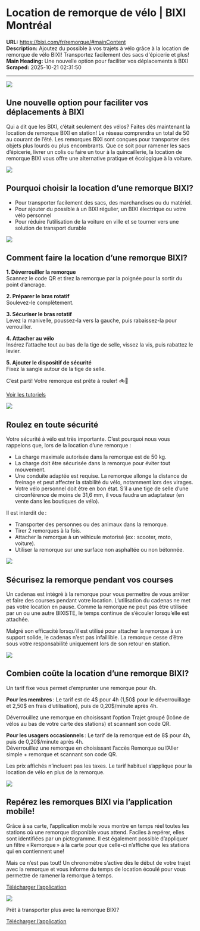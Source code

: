 # Location de remorque de vélo | BIXI Montréal

**URL:** https://bixi.com/fr/remorque/#mainContent  
**Description:** Ajoutez du possible à vos trajets à vélo grâce à la location de remorque de vélo BIXI! Transportez facilement des sacs d'épicerie et plus!  
**Main Heading:** Une nouvelle option pour faciliter vos déplacements à BIXI  
**Scraped:** 2025-10-21 02:31:50

---

![](https://s3.ca-central-1.amazonaws.com/cdn.bixi.com/wp-content/uploads/2025/07/location-de-remorque-de-velo-bixi-8-770x513.jpg)

## Une nouvelle option pour faciliter vos déplacements à BIXI

Qui a dit que les BIXI, c’était seulement des vélos? Faites dès maintenant la location de remorque BIXI en station! Le réseau comprendra un total de 50 au courant de l’été. Les remorques BIXI sont conçues pour transporter des objets plus lourds ou plus encombrants. Que ce soit pour ramener les sacs d’épicerie, livrer un colis ou faire un tour à la quincaillerie, la location de remorque BIXI vous offre une alternative pratique et écologique à la voiture.

![](https://s3.ca-central-1.amazonaws.com/cdn.bixi.com/wp-content/uploads/2025/07/Location-de-remorque-de-velo-bixi-770x513.jpg)

## Pourquoi choisir la location d’une remorque BIXI?

- Pour transporter facilement des sacs, des marchandises ou du matériel.
- Pour ajouter du possible à un BIXI régulier, un BIXI électrique ou votre vélo personnel
- Pour réduire l’utilisation de la voiture en ville et se tourner vers une solution de transport durable

![](https://s3.ca-central-1.amazonaws.com/cdn.bixi.com/wp-content/uploads/2025/07/location-de-remorque-de-velo-bixi-7-400x600.jpg)

## Comment faire la location d’une remorque BIXI?

**1. Déverrouiller la remorque**  
Scannez le code QR et tirez la remorque par la poignée pour la sortir du point d’ancrage.

**2. Préparer le bras rotatif**  
Soulevez-le complètement.

**3. Sécuriser le bras rotatif**  
Levez la manivelle, poussez-la vers la gauche, puis rabaissez-la pour verrouiller.

**4. Attacher au vélo**  
Insérez l’attache tout au bas de la tige de selle, vissez la vis, puis rabattez le levier.

**5. Ajouter le dispositif de sécurité**  
Fixez la sangle autour de la tige de selle.

C’est parti! Votre remorque est prête à rouler! 🚲💨

[Voir les tutoriels](http://www.bixi.com/fr/comment-utiliser-remorque)

![](https://s3.ca-central-1.amazonaws.com/cdn.bixi.com/wp-content/uploads/2025/07/location-de-remorque-de-velo-bixi-3-400x600.jpg)

## Roulez en toute sécurité

Votre sécurité à vélo est très importante. C’est pourquoi nous vous rappelons que, lors de la location d’une remorque :

- La charge maximale autorisée dans la remorque est de 50 kg.
- La charge doit être sécurisée dans la remorque pour éviter tout mouvement.
- Une conduite adaptée est requise. La remorque allonge la distance de freinage et peut affecter la stabilité du vélo, notamment lors des virages.
- Votre vélo personnel doit être en bon état. S’il a une tige de selle d’une circonférence de moins de 31,6 mm, il vous faudra un adaptateur (en vente dans les boutiques de vélo).

Il est interdit de :

- Transporter des personnes ou des animaux dans la remorque.
- Tirer 2 remorques à la fois.
- Attacher la remorque à un véhicule motorisé (ex : scooter, moto, voiture).
- Utiliser la remorque sur une surface non asphaltée ou non bétonnée.

![](https://s3.ca-central-1.amazonaws.com/cdn.bixi.com/wp-content/uploads/2025/07/location-de-remorque-de-velo-bixi-4-770x513.jpg)

## Sécurisez la remorque pendant vos courses

Un cadenas est intégré à la remorque pour vous permettre de vous arrêter et faire des courses pendant votre location. L’utilisation du cadenas ne met pas votre location en pause. Comme la remorque ne peut pas être utilisée par un ou une autre BIXISTE, le temps continue de s’écouler lorsqu’elle est attachée.

Malgré son efficacité lorsqu’il est utilisé pour attacher la remorque à un support solide, le cadenas n’est pas infaillible. La remorque cesse d’être sous votre responsabilité uniquement lors de son retour en station.

![](https://s3.ca-central-1.amazonaws.com/cdn.bixi.com/wp-content/uploads/2025/07/location-de-remorque-de-velo-bixi-6-400x600.jpg)

## Combien coûte la location d’une remorque BIXI?

Un tarif fixe vous permet d’emprunter une remorque pour 4h.

**Pour les membres** : Le tarif est de 4$ pour 4h (1,50$ pour le déverrouillage et 2,50$ en frais d’utilisation), puis de 0,20$/minute après 4h.

Déverrouillez une remorque en choisissant l’option Trajet groupé (Icône de vélos au bas de votre carte des stations) et scannant son code QR.

**Pour les usagers occasionnels** : Le tarif de la remorque est de 8$ pour 4h, puis de 0,20$/minute après 4h.  
Déverrouillez une remorque en choisissant l’accès Remorque ou l’Aller simple + remorque et scannant son code QR.

Les prix affichés n’incluent pas les taxes. Le tarif habituel s’applique pour la location de vélo en plus de la remorque.

![](https://s3.ca-central-1.amazonaws.com/cdn.bixi.com/wp-content/uploads/2025/07/location-de-remorque-de-velo-bixi-5-770x513.jpg)

## Repérez les remorques BIXI via l’application mobile!

Grâce à sa carte, l’application mobile vous montre en temps réel toutes les stations où une remorque disponible vous attend. Faciles à repérer, elles sont identifiées par un pictogramme. Il est également possible d’appliquer un filtre « Remorque » à la carte pour que celle-ci n’affiche que les stations qui en contiennent une!

Mais ce n’est pas tout! Un chronomètre s’active dès le début de votre trajet avec la remorque et vous informe du temps de location écoulé pour vous permettre de ramener la remorque à temps.

[Télécharger l’application](http://onelink.to/bixi)

![](https://s3.ca-central-1.amazonaws.com/cdn.bixi.com/wp-content/uploads/2025/07/location-de-remorque-de-velo-bixi-2.jpg)

Prêt à transporter plus avec la remorque BIXI?

[Télécharger l’application](http://onelink.to/bixi)